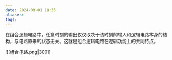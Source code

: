 ```yaml
---
date: 2024-09-01 18:35
aliases: 
tags: 
---
```

在组合逻辑电路中，任意时刻的输出仅仅取决于该时刻的输入和逻辑电路本身的结构，与电路原来的状态无关。这就是组合逻辑电路在逻辑功能上的共同特点。

![[组合电路.png|300]]
